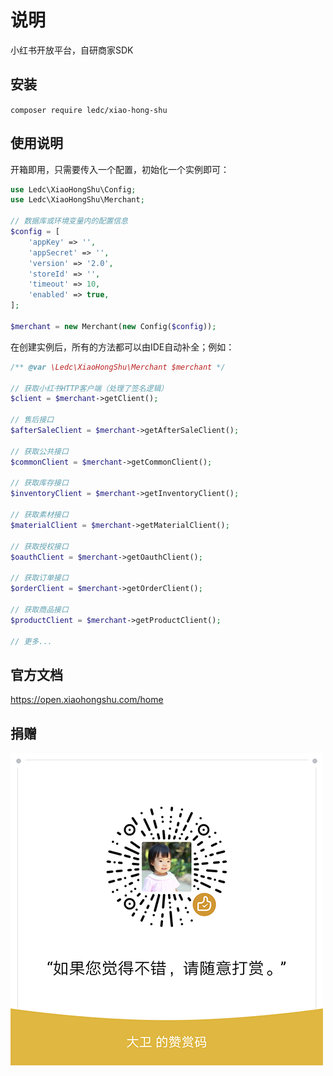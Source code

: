 # 说明

小红书开放平台，自研商家SDK

## 安装

`composer require ledc/xiao-hong-shu`

## 使用说明

开箱即用，只需要传入一个配置，初始化一个实例即可：

```php
use Ledc\XiaoHongShu\Config;
use Ledc\XiaoHongShu\Merchant;

// 数据库或环境变量内的配置信息
$config = [
    'appKey' => '',
    'appSecret' => '',
    'version' => '2.0',
    'storeId' => '',
    'timeout' => 10,
    'enabled' => true,
];

$merchant = new Merchant(new Config($config));
```

在创建实例后，所有的方法都可以由IDE自动补全；例如：

```php
/** @var \Ledc\XiaoHongShu\Merchant $merchant */

// 获取小红书HTTP客户端（处理了签名逻辑）
$client = $merchant->getClient();

// 售后接口
$afterSaleClient = $merchant->getAfterSaleClient();

// 获取公共接口
$commonClient = $merchant->getCommonClient();

// 获取库存接口
$inventoryClient = $merchant->getInventoryClient();

// 获取素材接口
$materialClient = $merchant->getMaterialClient();

// 获取授权接口
$oauthClient = $merchant->getOauthClient();

// 获取订单接口
$orderClient = $merchant->getOrderClient();

// 获取商品接口
$productClient = $merchant->getProductClient();

// 更多...
```

## 官方文档

https://open.xiaohongshu.com/home

## 捐赠

![reward](reward.png)